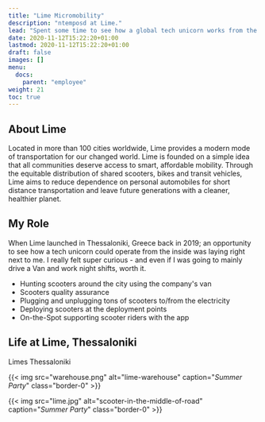 ```yaml
---
title: "Lime Micromobility"
description: "ntemposd at Lime."
lead: "Spent some time to see how a global tech unicorn works from the inside."
date: 2020-11-12T15:22:20+01:00
lastmod: 2020-11-12T15:22:20+01:00
draft: false
images: []
menu:
  docs:
    parent: "employee"
weight: 21
toc: true
---
```


## About Lime

Located in more than 100 cities worldwide, Lime provides a modern mode of transportation for our changed world. Lime is founded on a simple idea that all communities deserve access to smart, affordable mobility.
Through the equitable distribution of shared scooters, bikes and transit vehicles, Lime aims to reduce dependence on personal automobiles for short distance transportation and leave future generations with a cleaner, healthier planet.

## My Role

When Lime launched in Thessaloniki, Greece back in 2019; an opportunity to see how a tech unicorn could operate from the inside was laying right next to me. I really felt super curious - and even if I was going to mainly drive a Van and work night shifts, worth it.   

* Hunting scooters around the city using the company's van
* Scooters quality assurance
* Plugging and unplugging tons of scooters to/from the electricity
* Deploying scooters at the deployment points
* On-the-Spot supporting scooter riders with the app


## Life at Lime, Thessaloniki

Limes Thessaloniki

{{< img src="warehouse.png" alt="lime-warehouse" caption="<em>Summer Party</em>" class="border-0" >}}

{{< img src="lime.jpg" alt="scooter-in-the-middle-of-road" caption="<em>Summer Party</em>" class="border-0" >}}
